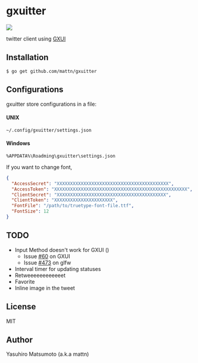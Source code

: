 # gxuitter

![](http://go-gyazo.appspot.com/7b81fc2dd93310cf.png)

twitter client using [GXUI](https://github.com/google/gxui)

## Installation

```
$ go get github.com/mattn/gxuitter
```

## Configurations

gxuitter store configurations in a file:

#### UNIX

`~/.config/gxuitter/settings.json`

#### Windows

`%APPDATA%\Roadming\gxuitter\settings.json`

If you want to change font,

```json
{
  "AccessSecret": "XXXXXXXXXXXXXXXXXXXXXXXXXXXXXXXXXXXXXXXXXX",
  "AccessToken": "XXXXXXXXXXXXXXXXXXXXXXXXXXXXXXXXXXXXXXXXXXXXXXXXXX",
  "ClientSecret": "XXXXXXXXXXXXXXXXXXXXXXXXXXXXXXXXXXXXXXXXX",
  "ClientToken": "XXXXXXXXXXXXXXXXXXXXXX",
  "FontFile": "/path/to/truetype-font-file.ttf",
  "FontSize": 12
}
```

## TODO

* Input Method doesn't work for GXUI ()
  * Issue [#60](https://github.com/google/gxui/issues/60) on GXUI
  * Issue [#473](https://github.com/glfw/glfw/pull/473) on glfw
* Interval timer for updating statuses
* Retweeeeeeeeeeeet
* Favorite
* Inline image in the tweet

## License

MIT

## Author

Yasuhiro Matsumoto (a.k.a mattn)
